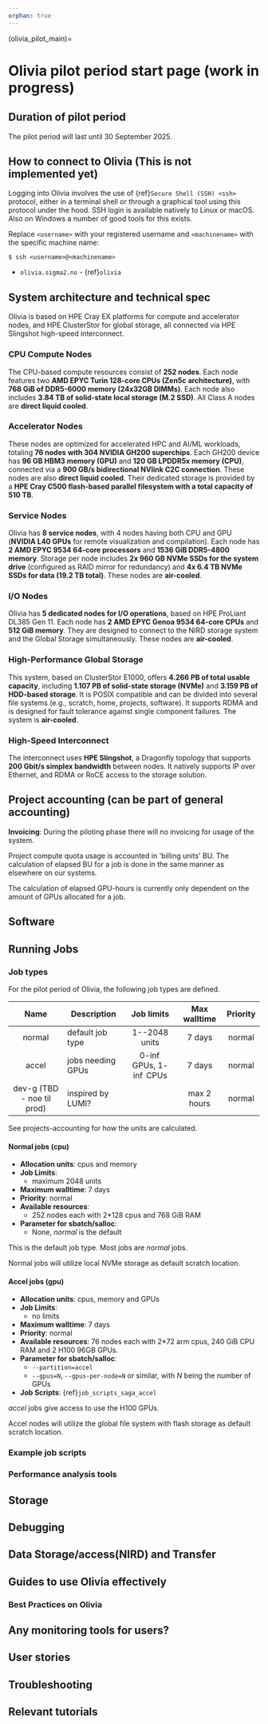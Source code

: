 ```yaml
---
orphan: true
---
```



(olivia_pilot_main)=

# Olivia pilot period start page (work in progress)

<!-- **Olivia User Guide ** (Skeleton draft) -->

## Duration of pilot period
The pilot period will last until 30 September 2025.

## How to connect to Olivia (This is not implemented yet)
Logging into Olivia involves the use of {ref}`Secure Shell (SSH) <ssh>` protocol,
either in a terminal shell or through a graphical tool using this protocol
under the hood.  SSH login is available natively to Linux or macOS. Also on
Windows a number of good tools for this exists.

Replace `<username>` with your registered username and `<machinename>` with the
specific machine name:
```console
$ ssh <username>@<machinename>
```
- `olivia.sigma2.no` - {ref}`olivia`


## System architecture and technical spec

Olivia is based on HPE Cray EX platforms for compute and accelerator nodes, and HPE ClusterStor for global storage, all connected via HPE Slingshot high-speed interconnect.

### CPU Compute Nodes

The CPU-based compute resources consist of **252 nodes**. Each node features two **AMD EPYC Turin 128-core CPUs (Zen5c architecture)**, with **768 GiB of DDR5-6000 memory (24x32GB DIMMs)**. Each node also includes **3.84 TB of solid-state local storage (M.2 SSD)**. All Class A nodes are **direct liquid cooled**.

### Accelerator Nodes

These nodes are optimized for accelerated HPC and AI/ML workloads, totaling **76 nodes with 304 NVIDIA GH200 superchips**. Each GH200 device has **96 GB HBM3 memory (GPU)** and **120 GB LPDDR5x memory (CPU)**, connected via a **900 GB/s bidirectional NVlink C2C connection**. These nodes are also **direct liquid cooled**. Their dedicated storage is provided by a **HPE Cray C500 flash-based parallel filesystem with a total capacity of 510 TB**.


### Service Nodes

Olivia has **8 service nodes**, with 4 nodes having both CPU and GPU (**NVIDIA L40 GPUs** for remote visualization and compilation). Each node has **2 AMD EPYC 9534 64-core processors** and **1536 GiB DDR5-4800 memory**. Storage per node includes **2x 960 GB NVMe SSDs for the system drive** (configured as RAID mirror for redundancy) and **4x 6.4 TB NVMe SSDs for data (19.2 TB total)**. These nodes are **air-cooled**.

### I/O Nodes

Olivia has **5 dedicated nodes for I/O operations**, based on HPE ProLiant DL385 Gen 11. Each node has **2 AMD EPYC Genoa 9534 64-core CPUs** and **512 GiB memory**. They are designed to connect to the NIRD storage system and the Global Storage simultaneously. These nodes are **air-cooled**.

### High-Performance Global Storage

This system, based on ClusterStor E1000, offers **4.266 PB of total usable capacity**, including **1.107 PB of solid-state storage (NVMe)** and **3.159 PB of HDD-based storage**. It is POSIX compatible and can be divided into several file systems (e.g., scratch, home, projects, software). It supports RDMA and is designed for fault tolerance against single component failures. The system is **air-cooled**.

### High-Speed Interconnect

The interconnect uses **HPE Slingshot**, a Dragonfly topology that supports **200 Gbit/s simplex bandwidth** between nodes. It natively supports IP over Ethernet, and RDMA or RoCE access to the storage solution.





## Project accounting (can be part of general accounting)
**Invoicing**: During the piloting phase there will no invoicing for usage of the system.

Project compute quota usage is accounted in 'billing units' BU. The calculation of elapsed BU for a job is done in the same manner as elsewhere on our systems.

The calculation of elapsed GPU-hours is currently only dependent on the amount of GPUs allocated for a job.

## Software
<!-- TODO SW-team  -->
<!-- ### Programming Environment (Based on the software implementation on CPE (EESSI/Module collections ) -->
<!-- ### Supported applications and libraries -->
<!-- ### Containers? -->
<!-- ### Software Installation as a user? -->


## Running Jobs

### Job types

For the pilot period of Olivia, the following job types are defined.

| Name                                    | Description                               | Job limits   | Max walltime | Priority |
|:---------------------------------------:|-------------------------------------------|:------------:|:------------:|:--------:|
| normal   | default job type                          | 1--2048 units | 7 days       | normal   |
| accel     | jobs needing GPUs                         | 0-$\inf$ GPUs, 1-$\inf$ CPUs             | 7 days       | normal   |
| dev-g (TBD - noe til prod)     | inspired by LUMI?                         |             | max 2 hours       | normal   |

See projects-accounting for how the units are calculated.

#### Normal jobs (cpu)

- __Allocation units__: cpus and memory
- __Job Limits__:
    - maximum 2048 units
- __Maximum walltime__: 7 days
- __Priority__: normal
- __Available resources__:
	- 252 nodes each with 2*128 cpus and 768 GiB RAM
- __Parameter for sbatch/salloc__:
    - None, _normal_ is the default
<!-- - __Job Scripts__: {ref}`job_scripts_saga_normal` -->

This is the default job type.  Most jobs are *normal* jobs.

Normal jobs will utilize local NVMe storage as default scratch location.


#### Accel jobs (gpu)

- __Allocation units__: cpus, memory and GPUs
- __Job Limits__:
    - no limits
- __Maximum walltime__: 7 days
- __Priority__: normal
- __Available resources__: 76 nodes each with 2*72 arm cpus, 240 GiB CPU RAM and 2 H100 96GB
  GPUs.
- __Parameter for sbatch/salloc__:
    - `--partition=accel`
    - `--gpus=N`, `--gpus-per-node=N` or similar, with _N_ being the number of GPUs
- __Job Scripts__: {ref}`job_scripts_saga_accel`

*accel* jobs give access to use the H100 GPUs.

Accel nodes will utilize the global file system with flash storage as default scratch location.

### Example job scripts
### Performance analysis tools

## Storage



## Debugging
## Data Storage/access(NIRD) and Transfer
## Guides to use Olivia effectively
### Best Practices on Olivia
<!-- OWS guide -->
## Any monitoring tools for users?
## User stories
## Troubleshooting
## Relevant tutorials



